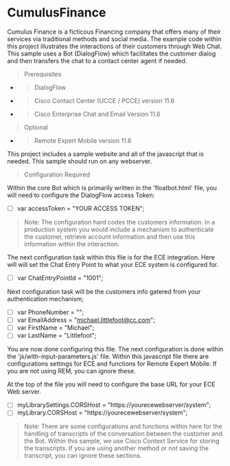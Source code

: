 # CumulusFinance
Cumulus Finance is a ficticous Financing company that offers many of their services via traditional methods and social media. The example code
within this project illustrates the interactions of their customers through Web Chat. This sample uses a Bot (DialogFlow)
which facilitates the customer dialog and then transfers the chat to a contact center agent if needed.

>  Prerequisites
- >  DialogFlow 
- >  Cisco Contact Center (UCCE / PCCE) version 11.6
- >  Cisco Enterprise Chat and Email Version 11.6
  
>  Optional 
- > Remote Expert Mobile version 11.6

This project includes a sample website and all of the javascript that is needed. This sample should run on any webserver.

>  Configuration Required

Within the core Bot which is primarily written in the 'floatbot.html' file, you will need to configure the DialogFlow
access Token: 
- [ ] var accessToken = "YOUR ACCESS TOKEN";

> Note: The configuration hard codes the customers information. In a production system you would include a mechanism
> to authenticate the customer, retrieve account information and then use this information within the interaction.

The next configuration task within this file is for the ECE integration. Here will will set the Chat Entry Point to what
your ECE system is configured for.

- [ ] var ChatEntryPointId = "1001";


Next configuration task will be the customers info gatered from your authentication mechanism;

- [ ] var PhoneNumber = "";
- [ ] var EmailAddress = "michael.littlefoot@cc.com";
- [ ] var FirstName = "Michael";
- [ ] var LastName = "Littlefoot";

You are now done configuring this file. The next configuration is done within the 'js/with-input-parameters.js' file.
Within this javascript file there are configurations settings for ECE and functions for Remote Expert Mobile. If you
are not using REM, you can ignore these.

At the top of the file you will need to configure the base URL for your ECE Web server.

- [ ] myLibrarySettings.CORSHost = "https://yourecewebserver/system";
- [ ] myLibrary.CORSHost = "https://yourecewebserver/system";

> Note: There are some configurations and functions within here for the handling of transcripts of the conversation 
> between the customer and the Bot. Within this sample, we use Cisco Context Service for storing the transcripts. If
> you are using another method or not saving the transcript, you can ignore these sections.




